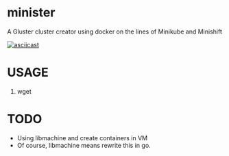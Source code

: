 # minister
A Gluster cluster creator using docker on the lines of Minikube and Minishift  

[![asciicast](https://asciinema.org/a/ZyLmr1Hj9dfqUA6y8xt98HEMI.png)](https://asciinema.org/a/ZyLmr1Hj9dfqUA6y8xt98HEMI)


# USAGE
1. wget 


# TODO
- Using libmachine and create containers in VM
- Of course, libmachine means rewrite this in go.

